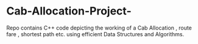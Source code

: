 # Cab-Allocation-Project-
Repo contains C++ code depicting the working of a Cab Allocation , route fare , shortest path etc. using efficient Data Structures and Algorithms.
